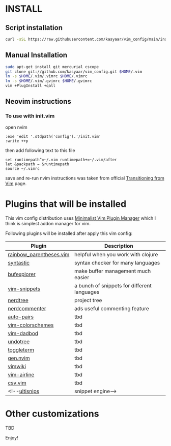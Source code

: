 # INSTALL
## Script installation
```sh
curl -sSL https://raw.githubusercontent.com/kasyaar/vim_config/main/install.sh | sh
```
## Manual Installation 
```sh
sudo apt-get install git mercurial cscope
git clone git://github.com/kasyaar/vim_config.git $HOME/.vim
ln -s $HOME/.vim/.vimrc $HOME/.vimrc
ln -s $HOME/.vim/.gvimrc $HOME/.gvimrc
vim +PlugInstall +qall
```
## Neovim instructions

### To use with init.vim
open nvim
```
:exe 'edit '.stdpath('config').'/init.vim'
:write ++p
```
then add following text to this file
```
set runtimepath^=~/.vim runtimepath+=~/.vim/after
let &packpath = &runtimepath
source ~/.vimrc
```
save and re-run nvim
instructions was taken from official [Transitioning from Vim](https://neovim.io/doc/user/nvim.html#nvim) page.

# Plugins that will be installed

This vim config distribution uses [Minimalist Vim Plugin Manager](https://github.com/junegunn/vim-plug) which I think is
simplest addon manager for vim.

Following plugins will be installed after apply this vim config:

| Plugin                                                                    | Description                                 |
|---------------------------------------------------------------------------|---------------------------------------------|
| [rainbow_parentheses.vim](http://github.com/kien/rainbow_parentheses.vim) | helpful when you work with clojure          |
| [syntastic](http://github.com/kasyaar/syntastic)                          | syntax checker for many languages           |
| [bufexplorer](https://github.com/jlanzarotta/bufexplorer)                 | make buffer management much easier          |
| [vim-snippets](http://github.com/honza/vim-snippets)                      | a bunch of snippets for different languages |
| [nerdtree](http://github.com/scrooloose/nerdtree)                         | project tree                                |
| [nerdcommenter](http://github.com/scrooloose/nerdcommenter)               | ads useful commenting feature               |
| [auto-pairs]()                                                            | tbd                                         |
| [vim-colorschemes]()                                                      | tbd                                         |
| [vim-dadbod]()                                                            | tbd                                         |
| [undotree]()                                                              | tbd                                         |
| [toggleterm]()                                                            | tbd                                         |
| [gen.nvim]()                                                              | tbd                                         |
| [vimwiki]()                                                               | tbd                                         |
| [vim-airline]()                                                           | tbd                                         |
| [csv.vim]()                                                               | tbd                                         |
<!--[ultisnips](http://github.com/SirVer/ultisnips)| snippet engine-->

# Other customizations
 TBD

Enjoy!

